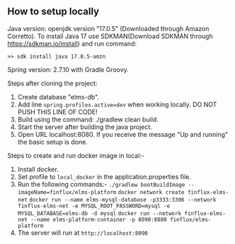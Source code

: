 
## How to setup locally

Java version: openjdk version "17.0.5" (Downloaded through Amazon Corretto). To install Java 17 use SDKMAN(Download SDKMAN through https://sdkman.io/install) and run command: 
```
>> sdk install java 17.0.5-amzn
```

Spring version: 2.7.10 with Gradle Groovy.

Steps after cloning the project:

1. Create database "elms-db".
2. Add line ```spring.profiles.active=dev``` when working locally. DO NOT PUSH THIS LINE OF CODE!
3. Build using the command: ./gradlew clean build.
4. Start the server after building the java project.
5. Open URL localhost:8080. If you receive the message "Up and running" the basic setup is done.

Steps to create and run docker image in local:-
1. Install docker.
2. Set profile to ```local_docker``` in the application.properties file.
2. Run the following commands:- 
    ```./gradlew bootBuildImage --imageName=finflux/elms-platform```
    ```docker network create finflux-elms-net```
    ```docker run --name elms-mysql-database -p3333:3306 --network finflux-elms-net -e MYSQL_ROOT_PASSWORD=mysql -e MYSQL_DATABASE=elms-db -d mysql```
    ```docker run --network finflux-elms-net --name elms-platform-container -p 8090:8080 finflux/elms-platform```
3. The server will run at ```http://localhost:8090```

